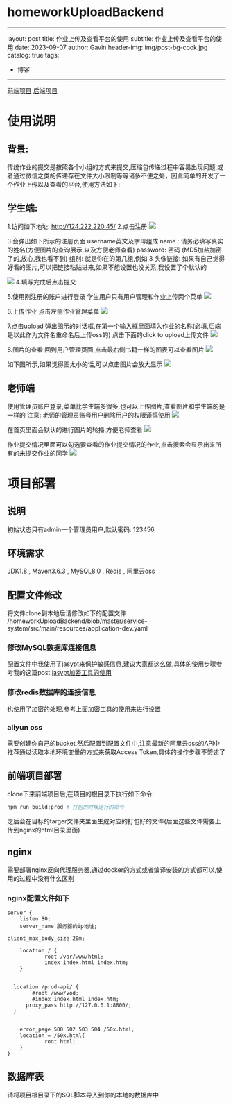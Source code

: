 # homeworkUploadBackend
---
layout: post
title: 作业上传及查看平台的使用
subtitle: 作业上传及查看平台的使用
date: 2023-09-07
author: Gavin
header-img: img/post-bg-cook.jpg
catalog: true
tags:
  - 博客
---
[前端项目](https://github.com/vectorstone/homeworkUploadFront.git)
[后端项目](https://github.com/vectorstone/homeworkUploadBackend.git)
# 使用说明
## 背景: 
传统作业的提交是按照各个小组的方式来提交,压缩包传递过程中容易出现问题,或者通过微信之类的传递存在文件大小限制等等诸多不便之处，因此简单的开发了一个作业上传以及查看的平台,使用方法如下:

## 学生端: 
1.访问如下地址: 
http://124.222.220.45/
2.点击注册
![](https://obsidiantuchuanggavin.oss-cn-beijing.aliyuncs.com/img/Pasted%20image%2020230920145329.png)

3.会弹出如下所示的注册页面
username英文及字母组成
name : 请务必填写真实的姓名(方便图片的查询展示,以及方便老师查看)
password: 密码 (MD5加盐加密了的,放心,我也看不到)
组别: 就是你在的第几组,例如 3
头像链接: 如果有自己觉得好看的图片,可以把链接粘贴进来,如果不想设置也没关系,我设置了个默认的

![](https://obsidiantuchuanggavin.oss-cn-beijing.aliyuncs.com/img/Pasted%20image%2020230920144514.png)
4.填写完成后点击提交

5.使用刚注册的账户进行登录
学生用户只有用户管理和作业上传两个菜单
![](https://obsidiantuchuanggavin.oss-cn-beijing.aliyuncs.com/img/Pasted%20image%2020230907225857.png)

6.上传作业
点击左侧作业管理菜单
![](https://obsidiantuchuanggavin.oss-cn-beijing.aliyuncs.com/img/Pasted%20image%2020230907225938.png)

7.点击upload
弹出图示的对话框,在第一个输入框里面填入作业的名称(必填,后端是以此作为文件名重命名后上传oss的)
点击下面的click to upload上传文件
![](https://obsidiantuchuanggavin.oss-cn-beijing.aliyuncs.com/img/Pasted%20image%2020230920144606.png)



8.图片的查看
回到用户管理页面,点击最右侧书籍一样的图表可以查看图片
![](https://obsidiantuchuanggavin.oss-cn-beijing.aliyuncs.com/img/Pasted%20image%2020230920144729.png)

如下图所示,如果觉得图太小的话,可以点击图片会放大显示
![](https://obsidiantuchuanggavin.oss-cn-beijing.aliyuncs.com/img/Pasted%20image%2020230920144752.png)


## 老师端
使用管理员账户登录,菜单比学生端多很多,也可以上传图片,查看图片和学生端的是一样的
注意: 老师的管理员账号用户删除用户的权限谨慎使用
![](https://obsidiantuchuanggavin.oss-cn-beijing.aliyuncs.com/img/Pasted%20image%2020230920144858.png)

在首页里面会默认的进行图片的轮播,方便老师查看
![](https://obsidiantuchuanggavin.oss-cn-beijing.aliyuncs.com/img/Pasted%20image%2020230920144947.png)

作业提交情况里面可以勾选要查看的作业提交情况的作业,点击搜索会显示出来所有的未提交作业的同学
![](https://obsidiantuchuanggavin.oss-cn-beijing.aliyuncs.com/img/Pasted%20image%2020230920145105.png)

# 项目部署
## 说明
初始状态只有admin一个管理员用户,默认密码: 123456
## 环境需求
JDK1.8 , Maven3.6.3 , MySQL8.0 , Redis , 阿里云oss
## 配置文件修改
将文件clone到本地后请修改如下的配置文件
/homeworkUploadBackend/blob/master/service-system/src/main/resources/application-dev.yaml
### 修改MySQL数据库连接信息
配置文件中我使用了jasypt来保护敏感信息,建议大家都这么做,具体的使用步骤参考我的这篇post
[jasypt加密工具的使用](http://wswxgpp.eu.org/2023/09/07/springboot%E9%A1%B9%E7%9B%AE%E4%B8%AD%E9%81%BF%E5%85%8D%E6%9A%B4%E9%9C%B2%E6%95%8F%E6%84%9F%E4%BF%A1%E6%81%AF%E7%9A%84%E6%96%B9%E6%B3%95/)
### 修改redis数据库的连接信息
也使用了加密的处理,参考上面加密工具的使用来进行设置
### aliyun oss
需要创建你自己的bucket,然后配置到配置文件中,注意最新的阿里云oss的API中推荐通过读取本地环境变量的方式来获取Access Token,具体的操作步骤不赘述了
## 前端项目部署
clone下来前端项目后,在项目的根目录下执行如下命令:
```sh
npm run build:prod # 打包的时候运行的命令
```
之后会在目标的targer文件夹里面生成对应的打包好的文件(后面这些文件需要上传到nginx的html目录里面)
## nginx
需要部署nginx反向代理服务器,通过docker的方式或者编译安装的方式都可以,使用的过程中没有什么区别
### nginx配置文件如下
```nginx
server {                                                                          
	listen 80;                                                        
	server_name 服务器的ip地址;
  
client_max_body_size 20m;
                       
	location / {                                                      
			root /var/www/html;                                            
			index index.html index.htm;                               
	}

 
  location /prod-api/ {                                                      
  		#root /www/vod;                                            
  		#index index.html index.htm;
      proxy_pass http://127.0.0.1:8800/;                               
  }
  
 
	error_page 500 502 503 504 /50x.html;                             
	location = /50x.html{                                             
			root html;                                                
	}                                                                 
}

```

## 数据库表
请将项目根目录下的SQL脚本导入到你的本地的数据库中
